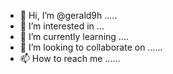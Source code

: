- 👋 Hi, I’m @gerald9h .....
- 👀 I’m interested in ...
- 🌱 I’m currently learning ....
- 💞️ I’m looking to collaborate on ......
- 📫 How to reach me ......

<!---
gerald9h/gerald9h is a ✨ special ✨ repository because its `README.md` (this file) appears on your GitHub profile.
You can click the Preview link to take a look at your changes.
--->
